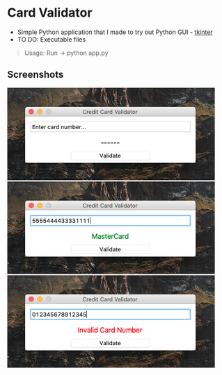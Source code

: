 # Card Validator
- Simple Python application that I made to try out Python GUI - [tkinter](https://docs.python.org/3/library/tkinter.html)
- TO DO: Executable files
> Usage: Run -> python app.py

## Screenshots

![Screenshot_1](screenshots/screenshot_1.png)
![Screenshot_2](screenshots/screenshot_2.png)
![Screenshot_3](screenshots/screenshot_3.png)

